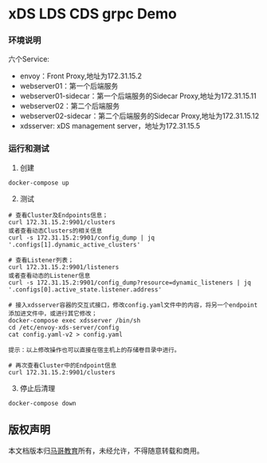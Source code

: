 # xDS LDS CDS grpc Demo 

### 环境说明
六个Service:
- envoy：Front Proxy,地址为172.31.15.2
- webserver01：第一个后端服务
- webserver01-sidecar：第一个后端服务的Sidecar Proxy,地址为172.31.15.11
- webserver02：第二个后端服务
- webserver02-sidecar：第二个后端服务的Sidecar Proxy,地址为172.31.15.12
- xdsserver: xDS management server，地址为172.31.15.5

### 运行和测试
1. 创建
```
docker-compose up
```

2. 测试
```
# 查看Cluster及Endpoints信息；
curl 172.31.15.2:9901/clusters
或者查看动态Clusters的相关信息
curl -s 172.31.15.2:9901/config_dump | jq '.configs[1].dynamic_active_clusters'

# 查看Listener列表；
curl 172.31.15.2:9901/listeners
或者查看动态的Listener信息
curl -s 172.31.15.2:9901/config_dump?resource=dynamic_listeners | jq '.configs[0].active_state.listener.address'

# 接入xdsserver容器的交互式接口，修改config.yaml文件中的内容，将另一个endpoint添加进文件中，或进行其它修改；
docker-compose exec xdsserver /bin/sh
cd /etc/envoy-xds-server/config
cat config.yaml-v2 > config.yaml

提示：以上修改操作也可以直接在宿主机上的存储卷目录中进行。

# 再次查看Cluster中的Endpoint信息 
curl 172.31.15.2:9901/clusters
```

3. 停止后清理
```
docker-compose down
```

## 版权声明
本文档版本归[马哥教育](www.magedu.com)所有，未经允许，不得随意转载和商用。
